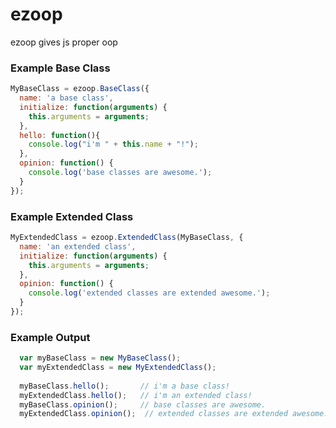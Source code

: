 ezoop
=====

ezoop gives js proper oop

### Example Base Class
```javascript
MyBaseClass = ezoop.BaseClass({
  name: 'a base class',
  initialize: function(arguments) {
    this.arguments = arguments;
  },
  hello: function(){
    console.log("i'm " + this.name + "!");
  },
  opinion: function() {
    console.log('base classes are awesome.');
  }
});
```

### Example Extended Class
```javascript
MyExtendedClass = ezoop.ExtendedClass(MyBaseClass, {
  name: 'an extended class',
  initialize: function(arguments) {
    this.arguments = arguments;
  },
  opinion: function() {
    console.log('extended classes are extended awesome.');
  }
});
```

### Example Output
```javascript
  var myBaseClass = new MyBaseClass();
  var myExtendedClass = new MyExtendedClass();
  
  myBaseClass.hello();       // i'm a base class!
  myExtendedClass.hello();   // i'm an extended class!
  myBaseClass.opinion();     // base classes are awesome.
  myExtendedClass.opinion();  // extended classes are extended awesome.
```
